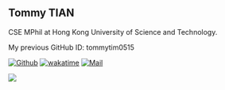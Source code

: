 ## Tommy TIAN

<!-- [![Typing SVG](https://readme-typing-svg.herokuapp.com/?lines=Hello+World!;This+is+Tommy+TIAN~)](https://git.io/typing-svg) -->

CSE MPhil at Hong Kong University of Science and Technology.

My previous GitHub ID: tommytim0515

<!-- ![](https://komarev.com/ghpvc/?username=tommytim0515&color=blue) -->
[![Github](https://img.shields.io/github/followers/txaty?label=Follow)](https://github.com/txaty)
[![wakatime](https://wakatime.com/badge/user/dde53937-3285-4b32-b8eb-b39420ffc16e.svg)](https://wakatime.com/@dde53937-3285-4b32-b8eb-b39420ffc16e)
[![Mail](https://img.shields.io/badge/-tommytian15@gmail.com-black?style=social&logo=gmail&logoColor=red&link=)](tommytian15@gmail.com)
<!-- ![status](https://badge.stateful.com/tommytim0515/status.svg) -->

<img src="https://github-readme-stats.vercel.app/api?username=txaty&count_private=true">

<!-- <p float="left">
<img src="https://github-readme-stats.vercel.app/api?username=txaty&count_private=true" height="180">
<img src="https://api.githubtrends.io/user/svg/tommytim0515/langs?time_range=one_year&include_private=True&loc_metric=changed&compact=True&theme=classic" height="180">
</p> -->

 
